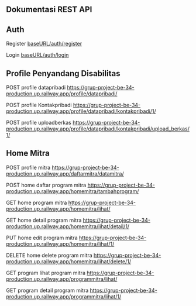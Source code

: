 ## Dokumentasi REST API ##
## Auth ##

Register [baseURL/auth/register](https://grup-project-be-34-production.up.railway.app/user/signup/)

Login [baseURL/auth/login](https://grup-project-be-34-production.up.railway.app/user/login/)

## Profile Penyandang Disabilitas ##

POST profile datapribadi https://grup-project-be-34-production.up.railway.app/profile/datapribadi/

POST profile Kontakpribadi https://grup-project-be-34-production.up.railway.app/profile/datapribadi/kontakpribadi/1/

POST profile uploadberkas https://grup-project-be-34-production.up.railway.app/profile/datapribadi/kontakpribadi/upload_berkas/1/

## Home Mitra ##

POST profile mitra https://grup-project-be-34-production.up.railway.app/daftarmitra/datamitra/

POST home daftar program mitra https://grup-project-be-34-production.up.railway.app/homemitra/tambahprogram/

GET home program mitra https://grup-project-be-34-production.up.railway.app/homemitra/lihat/

GET home detail program mitra https://grup-project-be-34-production.up.railway.app/homemitra/lihat/detail/1/

PUT home edit program mitra https://grup-project-be-34-production.up.railway.app/homemitra/lihat/1/

DELETE home delete program mitra https://grup-project-be-34-production.up.railway.app/homemitra/lihat/delete/1/

GET program lihat program mitra https://grup-project-be-34-production.up.railway.app/programmitra/lihat/

GET program detail program mitra https://grup-project-be-34-production.up.railway.app/programmitra/lihat/1/
